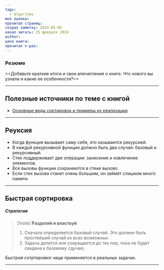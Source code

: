 ```yaml
---
tags:
  - Algoritms
моя оценка: 
прочитал страниц: 
создал заметку: 2024-05-05
начал читать: 25 февраля 2024
author: 
цена книги: 
прочитал n-раз:
---
```

### Резюме
==Добавьте краткие итоги и свои впечатления о книге. Что нового вы узнали и какие ее особенности?==
***
## Полезные источники по теме с книгой
- [Основные виды сортировок и примеры их реализации](https://education.yandex.ru/journal/osnovnye-vidy-sortirovok-i-primery-ikh-realizatsii)

***
## Реуксия

- Когда функция вызывает саму себя, это называется рекурсией.
- В каждой рекурсивной функции должно быть два случая: базовый и рекурсивный.
- Стек поддерживает две операции: занесение и извлечение элементов.
- Все вызовы функции сохраняются в стеке вызово.
- Если стек вызова станет очень большим, он займёт слишком много памяти.
***
## Быстрая сортировка

##### Стратегия

>[!note] **Разделяй и властвуй**
>1. Сначала определяется базовый случай. Это должен быть простейший случай из всех возможных.
>2. Задача делится или сокращается до тех пор, пока не будет сведена к базовому сдучаю.

*Быстрая сотртировка* чаще применяется в реальных задачах.

***



